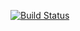[![Build Status](https://travis-ci.org/organizacion-sesion-3-javier-catala/sesion5-travis.svg?branch=master)](https://travis-ci.org/organizacion-sesion-3-javier-catala/sesion5-travis)
